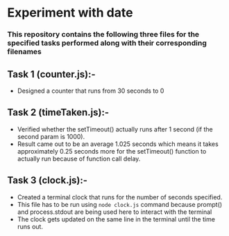 # Experiment with date
### This repository contains the following three files for the specified tasks performed along with their corresponding filenames

## Task 1 (counter.js):- 
  - Designed a counter that runs from 30 seconds to 0
## Task 2 (timeTaken.js):-
  - Verified whether the setTimeout() actually runs after 1 second (if the second param is 1000).
  - Result came out to be an average 1.025 seconds which means it takes approximately 0.25 seconds more for the setTimeout() function to actually run because of function call delay.
## Task 3 (clock.js):-
  - Created a terminal clock that runs for the number of seconds specified.
  - This file has to be run using ```node clock.js``` command because prompt() and process.stdout are being used here to interact with the terminal
  - The clock gets updated on the same line in the terminal until the time runs out.

